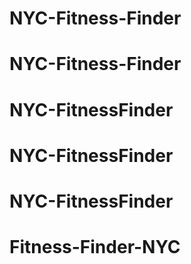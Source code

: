 # NYC-Fitness-Finder
# NYC-Fitness-Finder
# NYC-FitnessFinder
# NYC-FitnessFinder
# NYC-FitnessFinder
# Fitness-Finder-NYC
